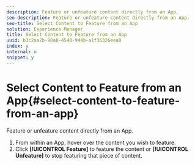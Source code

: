 ```yaml
---
description: Feature or unfeature content directly from an App.
seo-description: Feature or unfeature content directly from an App.
seo-title: Select Content to Feature from an App
solution: Experience Manager
title: Select Content to Feature from an App
uuid: b3c2aa2b-98a0-4548-944b-a1f36326eea0
index: y
internal: n
snippet: y
---
```


# Select Content to Feature from an App{#select-content-to-feature-from-an-app}

Feature or unfeature content directly from an App.

1. From within an App, hover over the content you wish to feature.
1. Click **[!UICONTROL Feature]** to feature the content or **[!UICONTROL Unfeature]** to stop featuring that piece of content.
